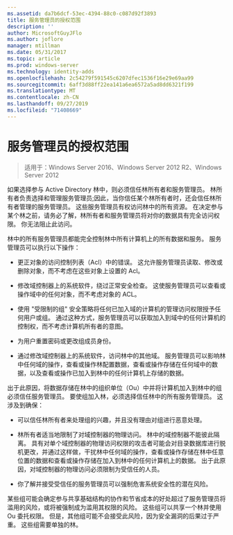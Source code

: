 ```yaml
---
ms.assetid: da7b6dcf-53ec-4394-88c0-c087d92f3893
title: 服务管理员的授权范围
description: ''
author: MicrosoftGuyJFlo
ms.author: joflore
manager: mtillman
ms.date: 05/31/2017
ms.topic: article
ms.prod: windows-server
ms.technology: identity-adds
ms.openlocfilehash: 2c54279f591545c6207dfec1536f16e29e69aa99
ms.sourcegitcommit: 6aff3d88ff22ea141a6ea6572a5ad8dd6321f199
ms.translationtype: MT
ms.contentlocale: zh-CN
ms.lasthandoff: 09/27/2019
ms.locfileid: "71408669"
---
```

# <a name="service-administrator-scope-of-authority"></a>服务管理员的授权范围

>适用于：Windows Server 2016、Windows Server 2012 R2、Windows Server 2012

如果选择参与 Active Directory 林中，则必须信任林所有者和服务管理员。 林所有者负责选择和管理服务管理员;因此，当你信任某个林所有者时，还会信任林所有者管理的服务管理员。 这些服务管理员有权访问林中的所有资源。 在决定参与某个林之前，请务必了解，林所有者和服务管理员将对你的数据具有完全访问权限。 你无法阻止此访问。  
  
林中的所有服务管理员都能完全控制林中所有计算机上的所有数据和服务。 服务管理员可以执行以下操作：  
  
-   更正对象的访问控制列表（Acl）中的错误。 这允许服务管理员读取、修改或删除对象，而不考虑在这些对象上设置的 Acl。  
  
-   修改域控制器上的系统软件，绕过正常安全检查。 这使服务管理员可以查看或操作域中的任何对象，而不考虑对象的 ACL。  
  
-   使用 "受限制的组" 安全策略将任何已加入域的计算机的管理访问权限授予任何用户或组。 通过这种方式，服务管理员可以获取加入到域中的任何计算机的控制权，而不考虑计算机所有者的意图。  
  
-   为用户重置密码或更改组成员身份。  
  
-   通过修改域控制器上的系统软件，访问林中的其他域。 服务管理员可以影响林中任何域的操作，查看或操作林配置数据，查看或操作存储在任何域中的数据，以及查看或操作已加入到林中的任何计算机上存储的数据。  
  
出于此原因，将数据存储在林中的组织单位（Ou）中并将计算机加入到林中的组必须信任服务管理员。 要使组加入林，必须选择信任林中的所有服务管理员。 这涉及到确保：  
  
-   可以信任林所有者来处理组的兴趣，并且没有理由对组进行恶意处理。  
  
-   林所有者适当地限制了对域控制器的物理访问。 林中的域控制器不能彼此隔离。 具有对单个域控制器的物理访问权限的攻击者可能会对目录数据库进行脱机更改，并通过这样做，干扰林中任何域的操作，查看或操作存储在林中任意位置的数据和查看或操作存储在加入到林中的任何计算机上的数据。 出于此原因，对域控制器的物理访问必须限制为受信任的人员。  
  
-   你了解并接受受信任的服务管理员可以强制危害系统安全性的潜在风险。  
  
某些组可能会确定参与共享基础结构的协作和节省成本的好处超过了服务管理员将滥用的风险，或将被强制成为滥用其权限的风险。 这些组可以共享一个林并使用 Ou 委托权限。 但是，其他组可能不会接受此风险，因为安全漏洞的后果过于严重。 这些组需要单独的林。  
  


